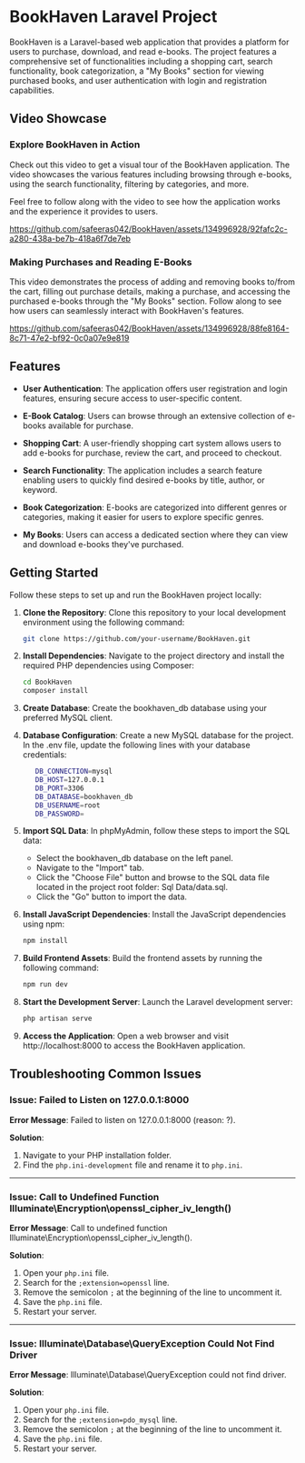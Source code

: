# BookHaven Laravel Project

BookHaven is a Laravel-based web application that provides a platform for users to purchase, download, and read e-books. The project features a comprehensive set of functionalities including a shopping cart, search functionality, book categorization, a "My Books" section for viewing purchased books, and user authentication with login and registration capabilities.


## Video Showcase

### Explore BookHaven in Action
Check out this video to get a visual tour of the BookHaven application. The video showcases the various features including browsing through e-books, using the search functionality, filtering by categories, and more. 

Feel free to follow along with the video to see how the application works and the experience it provides to users.




https://github.com/safeeras042/BookHaven/assets/134996928/92fafc2c-a280-438a-be7b-418a6f7de7eb

### Making Purchases and Reading E-Books
This video demonstrates the process of adding and removing books to/from the cart, filling out purchase details, making a purchase, and accessing the purchased e-books through the "My Books" section. Follow along to see how users can seamlessly interact with BookHaven's features.




https://github.com/safeeras042/BookHaven/assets/134996928/88fe8164-8c71-47e2-bf92-0c0a07e9e819



## Features

- **User Authentication**: The application offers user registration and login features, ensuring secure access to user-specific content.

- **E-Book Catalog**: Users can browse through an extensive collection of e-books available for purchase.

- **Shopping Cart**: A user-friendly shopping cart system allows users to add e-books for purchase, review the cart, and proceed to checkout.

- **Search Functionality**: The application includes a search feature enabling users to quickly find desired e-books by title, author, or keyword.

- **Book Categorization**: E-books are categorized into different genres or categories, making it easier for users to explore specific genres.

- **My Books**: Users can access a dedicated section where they can view and download e-books they've purchased.

## Getting Started

Follow these steps to set up and run the BookHaven project locally:

1. **Clone the Repository**: Clone this repository to your local development environment using the following command:  
   ```sh
   git clone https://github.com/your-username/BookHaven.git

2. **Install Dependencies**: Navigate to the project directory and install the required PHP dependencies using Composer:
   ```sh
   cd BookHaven
   composer install

3.  **Create Database**: Create the bookhaven_db database using your preferred MySQL client.

4. **Database Configuration**: Create a new MySQL database for the project. In the .env file, update the following lines with your database credentials:
   ```sh
      DB_CONNECTION=mysql
      DB_HOST=127.0.0.1
      DB_PORT=3306
      DB_DATABASE=bookhaven_db
      DB_USERNAME=root
      DB_PASSWORD=

5. **Import SQL Data**: In phpMyAdmin, follow these steps to import the SQL data:
   * Select the bookhaven_db database on the left panel.
   * Navigate to the "Import" tab.
   * Click the "Choose File" button and browse to the SQL data file located in the project root folder: Sql Data/data.sql.
   * Click the "Go" button to import the data.

6. **Install JavaScript Dependencies**: Install the JavaScript dependencies using npm:
   ```sh
   npm install

7. **Build Frontend Assets**: Build the frontend assets by running the following command:
   ```sh
   npm run dev

8. **Start the Development Server**: Launch the Laravel development server:
   ```sh
   php artisan serve

9. **Access the Application**: Open a web browser and visit http://localhost:8000 to access the BookHaven application.


## Troubleshooting Common Issues

### Issue: Failed to Listen on 127.0.0.1:8000

**Error Message**: Failed to listen on 127.0.0.1:8000 (reason: ?).

**Solution**:
1. Navigate to your PHP installation folder.
2. Find the `php.ini-development` file and rename it to `php.ini`.

---

### Issue: Call to Undefined Function Illuminate\Encryption\openssl_cipher_iv_length()

**Error Message**: Call to undefined function Illuminate\Encryption\openssl_cipher_iv_length().

**Solution**:
1. Open your `php.ini` file.
2. Search for the `;extension=openssl` line.
3. Remove the semicolon `;` at the beginning of the line to uncomment it.
4. Save the `php.ini` file.
5. Restart your server.

---

### Issue: Illuminate\Database\QueryException Could Not Find Driver

**Error Message**: Illuminate\Database\QueryException could not find driver.

**Solution**:
1. Open your `php.ini` file.
2. Search for the `;extension=pdo_mysql` line.
3. Remove the semicolon `;` at the beginning of the line to uncomment it.
4. Save the `php.ini` file.
5. Restart your server.














